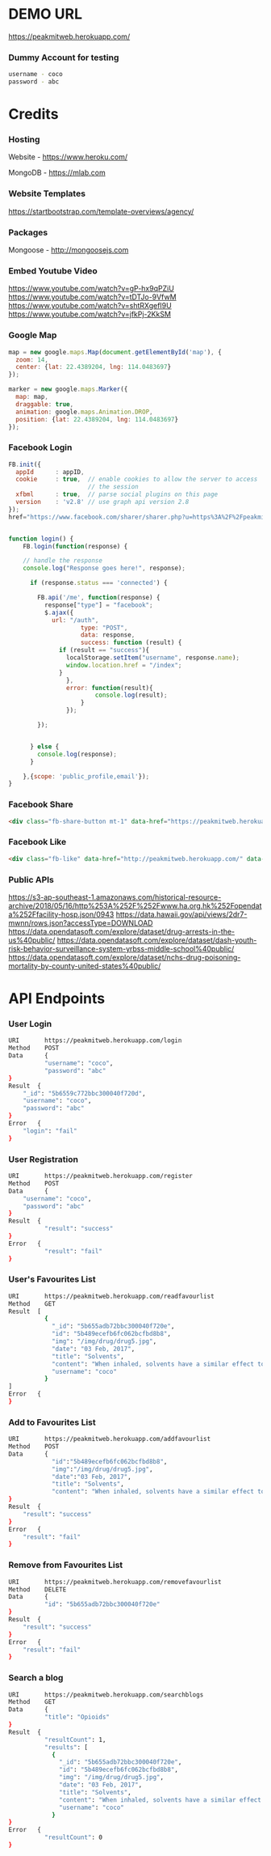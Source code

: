 # DEMO URL

https://peakmitweb.herokuapp.com/

### Dummy Account for testing

```sh
username - coco
password - abc
```

# Credits

### Hosting

Website - https://www.heroku.com/

MongoDB - https://mlab.com

### Website Templates

https://startbootstrap.com/template-overviews/agency/

### Packages

Mongoose - http://mongoosejs.com

### Embed Youtube Video
https://www.youtube.com/watch?v=gP-hx9qPZiU
https://www.youtube.com/watch?v=tDTJo-9VfwM
https://www.youtube.com/watch?v=shtRXgefI9U
https://www.youtube.com/watch?v=jfkPj-2KkSM

### Google Map
```js
map = new google.maps.Map(document.getElementById('map'), {
  zoom: 14,
  center: {lat: 22.4389204, lng: 114.0483697}
});

marker = new google.maps.Marker({
  map: map,
  draggable: true,
  animation: google.maps.Animation.DROP,
  position: {lat: 22.4389204, lng: 114.0483697}
});
```

### Facebook Login
```js
FB.init({
  appId      : appID,
  cookie     : true,  // enable cookies to allow the server to access
                      // the session
  xfbml      : true,  // parse social plugins on this page
  version    : 'v2.8' // use graph api version 2.8
});
href="https://www.facebook.com/sharer/sharer.php?u=https%3A%2F%2Fpeakmitweb.herokuapp.com%2F&amp;src=sdkpreparse" class="fb-xfbml-parse-ignore">Share</a></div>


function login() {
    FB.login(function(response) {

    // handle the response
    console.log("Response goes here!", response);

      if (response.status === 'connected') {

        FB.api('/me', function(response) {
          response["type"] = "facebook";
          $.ajax({
            url: "/auth",
  					type: "POST",
  					data: response,
  					success: function (result) {
              if (result == "success"){
                localStorage.setItem("username", response.name);
                window.location.href = "/index";
              }
      			},
      			error: function(result){
            			console.log(result);
    				}
  				});

        });


      } else {
        console.log(response);
      }

    },{scope: 'public_profile,email'});
}
```


### Facebook Share
```html
<div class="fb-share-button mt-1" data-href="https://peakmitweb.herokuapp.com/" data-layout="button" data-size="small" data-mobile-iframe="true"><a target="_blank" href="https://www.facebook.com/sharer/sharer.php?u=https%3A%2F%2Fpeakmitweb.herokuapp.com%2F&amp;src=sdkpreparse" class="fb-xfbml-parse-ignore">Share</a></div>
```

### Facebook Like
```html
<div class="fb-like" data-href="http://peakmitweb.herokuapp.com/" data-width="100px" data-layout="button" data-action="like" data-size="small" data-show-faces="true" data-share="false"></div>
```

### Public APIs

https://s3-ap-southeast-1.amazonaws.com/historical-resource-archive/2018/05/16/http%253A%252F%252Fwww.ha.org.hk%252Fopendata%252Ffacility-hosp.json/0943
https://data.hawaii.gov/api/views/2dr7-mwnn/rows.json?accessType=DOWNLOAD
https://data.opendatasoft.com/explore/dataset/drug-arrests-in-the-us%40public/
https://data.opendatasoft.com/explore/dataset/dash-youth-risk-behavior-surveillance-system-yrbss-middle-school%40public/
https://data.opendatasoft.com/explore/dataset/nchs-drug-poisoning-mortality-by-county-united-states%40public/



# API Endpoints

### User Login
```sh
URI       https://peakmitweb.herokuapp.com/login
Method	  POST
Data	  {
          "username": "coco",
          "password": "abc"
}
Result	{
    "_id": "5b6559c772bbc300040f720d",
    "username": "coco",
    "password": "abc"
}
Error	{
    "login": "fail"
}
```

### User Registration
```sh
URI       https://peakmitweb.herokuapp.com/register
Method	  POST
Data	  {
    "username": "coco",
    "password": "abc"
}
Result	{
          "result": "success"
}
Error	{
          "result": "fail"
}
```
### User's Favourites List
```sh
URI       https://peakmitweb.herokuapp.com/readfavourlist
Method	  GET
Result	[
          {
            "_id": "5b655adb72bbc300040f720e",
            "id": "5b489ecefb6fc062bcfbd8b8",
            "img": "/img/drug/drug5.jpg",
            "date": "03 Feb, 2017",
            "title": "Solvents",
            "content": "When inhaled, solvents have a similar effect to alcohol. They make people feel uninhibited, euphoric and dizzy.",
            "username": "coco"
          }
]
Error	{
}
```
### Add to Favourites List
```sh
URI       https://peakmitweb.herokuapp.com/addfavourlist
Method	  POST
Data	  {
            "id":"5b489ecefb6fc062bcfbd8b8",
            "img":"/img/drug/drug5.jpg",
            "date":"03 Feb, 2017",
            "title": "Solvents",
            "content": "When inhaled, solvents have a similar effect to alcohol. They make people feel uninhibited, euphoric and dizzy.",
}
Result	{
    "result": "success"
}
Error	{
    "result": "fail"
}
```
### Remove from Favourites List
```sh
URI       https://peakmitweb.herokuapp.com/removefavourlist
Method	  DELETE
Data	  {
          "id": "5b655adb72bbc300040f720e"
}
Result	{
    "result": "success"
}
Error	{
    "result": "fail"
}
```
### Search a blog
```sh
URI       https://peakmitweb.herokuapp.com/searchblogs
Method	  GET
Data	  {
          "title": "Opioids"
}
Result	{
          "resultCount": 1,
          "results": [
            {
              "_id": "5b655adb72bbc300040f720e",
              "id": "5b489ecefb6fc062bcfbd8b8",
              "img": "/img/drug/drug5.jpg",
              "date": "03 Feb, 2017",
              "title": "Solvents",
              "content": "When inhaled, solvents have a similar effect to alcohol. They make people feel uninhibited, euphoric and dizzy.",
              "username": "coco"
            }            
}
Error	{
          "resultCount": 0
}
